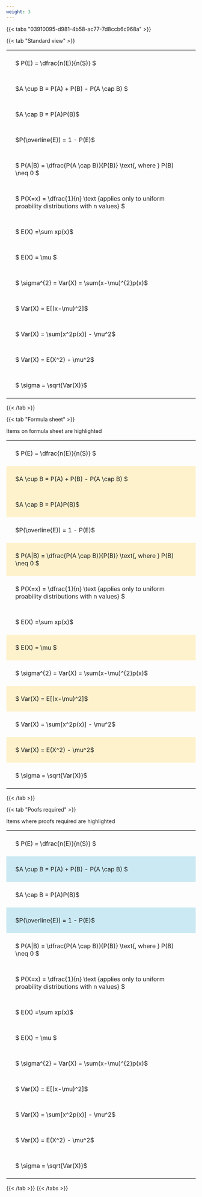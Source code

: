 ```yaml
---
weight: 3
---
```


{{< tabs "03910095-d981-4b58-ac77-7d8ccb6c968a" >}}

{{< tab "Standard view" >}}

<style type="text/css">
#T_4f6fd th.col_heading {
  text-align: left;
  font-size: 1em;
}
#T_4f6fd td {
  text-align: left;
  font-size: 1em;
  padding: 1.5em;
}
</style>
<table id="T_4f6fd">
  <thead>
  </thead>
  <tbody>
    <tr>
      <td id="T_4f6fd_row0_col0" class="data row0 col0" >$ P(E) = \dfrac{n(E)}{n(S)} $</td>
    </tr>
    <tr>
      <td id="T_4f6fd_row1_col0" class="data row1 col0" >$A \cup B = P(A) + P(B) - P(A \cap B) $</td>
    </tr>
    <tr>
      <td id="T_4f6fd_row2_col0" class="data row2 col0" >$A \cap B  = P(A)P(B)$</td>
    </tr>
    <tr>
      <td id="T_4f6fd_row3_col0" class="data row3 col0" >$P(\overline{E}) = 1 - P(E)$</td>
    </tr>
    <tr>
      <td id="T_4f6fd_row4_col0" class="data row4 col0" >$ P(A|B) = \dfrac{P(A \cap B)}{P(B)} \text{, where } P(B) \neq 0 $</td>
    </tr>
    <tr>
      <td id="T_4f6fd_row5_col0" class="data row5 col0" >$ P(X=x) =  \dfrac{1}{n} 
\text {applies only to uniform proability distributions with n values} $</td>
    </tr>
    <tr>
      <td id="T_4f6fd_row6_col0" class="data row6 col0" >$ E(X) =\sum xp(x)$</td>
    </tr>
    <tr>
      <td id="T_4f6fd_row7_col0" class="data row7 col0" >$ E(X) = \mu $</td>
    </tr>
    <tr>
      <td id="T_4f6fd_row8_col0" class="data row8 col0" >$ \sigma^{2} = Var(X) = \sum(x-\mu)^{2}p(x)$</td>
    </tr>
    <tr>
      <td id="T_4f6fd_row9_col0" class="data row9 col0" >$ Var(X) = E[(x-\mu)^2]$</td>
    </tr>
    <tr>
      <td id="T_4f6fd_row10_col0" class="data row10 col0" >$ Var(X) = \sum[x^2p(x)] - \mu^2$</td>
    </tr>
    <tr>
      <td id="T_4f6fd_row11_col0" class="data row11 col0" >$ Var(X) = E(X^2) - \mu^2$</td>
    </tr>
    <tr>
      <td id="T_4f6fd_row12_col0" class="data row12 col0" >$ \sigma = \sqrt{Var(X)}$</td>
    </tr>
  </tbody>
</table>
{{< /tab >}}

{{< tab "Formula sheet" >}}

Items on formula sheet are highlighted 
<br>
<style type="text/css">
#T_e950b th.col_heading {
  text-align: left;
  font-size: 1em;
}
#T_e950b td {
  text-align: left;
  font-size: 1em;
  padding: 1.5em;
}
#T_e950b_row0_col0, #T_e950b_row3_col0, #T_e950b_row5_col0, #T_e950b_row6_col0, #T_e950b_row8_col0, #T_e950b_row10_col0, #T_e950b_row12_col0 {
  background-color: rgba(0,0,0,0);
}
#T_e950b_row1_col0, #T_e950b_row2_col0, #T_e950b_row4_col0, #T_e950b_row7_col0, #T_e950b_row9_col0, #T_e950b_row11_col0 {
  background-color: rgba(255,194,10, 0.2);
}
</style>
<table id="T_e950b">
  <thead>
  </thead>
  <tbody>
    <tr>
      <td id="T_e950b_row0_col0" class="data row0 col0" >$ P(E) = \dfrac{n(E)}{n(S)} $</td>
    </tr>
    <tr>
      <td id="T_e950b_row1_col0" class="data row1 col0" >$A \cup B = P(A) + P(B) - P(A \cap B) $</td>
    </tr>
    <tr>
      <td id="T_e950b_row2_col0" class="data row2 col0" >$A \cap B  = P(A)P(B)$</td>
    </tr>
    <tr>
      <td id="T_e950b_row3_col0" class="data row3 col0" >$P(\overline{E}) = 1 - P(E)$</td>
    </tr>
    <tr>
      <td id="T_e950b_row4_col0" class="data row4 col0" >$ P(A|B) = \dfrac{P(A \cap B)}{P(B)} \text{, where } P(B) \neq 0 $</td>
    </tr>
    <tr>
      <td id="T_e950b_row5_col0" class="data row5 col0" >$ P(X=x) =  \dfrac{1}{n} 
\text {applies only to uniform proability distributions with n values} $</td>
    </tr>
    <tr>
      <td id="T_e950b_row6_col0" class="data row6 col0" >$ E(X) =\sum xp(x)$</td>
    </tr>
    <tr>
      <td id="T_e950b_row7_col0" class="data row7 col0" >$ E(X) = \mu $</td>
    </tr>
    <tr>
      <td id="T_e950b_row8_col0" class="data row8 col0" >$ \sigma^{2} = Var(X) = \sum(x-\mu)^{2}p(x)$</td>
    </tr>
    <tr>
      <td id="T_e950b_row9_col0" class="data row9 col0" >$ Var(X) = E[(x-\mu)^2]$</td>
    </tr>
    <tr>
      <td id="T_e950b_row10_col0" class="data row10 col0" >$ Var(X) = \sum[x^2p(x)] - \mu^2$</td>
    </tr>
    <tr>
      <td id="T_e950b_row11_col0" class="data row11 col0" >$ Var(X) = E(X^2) - \mu^2$</td>
    </tr>
    <tr>
      <td id="T_e950b_row12_col0" class="data row12 col0" >$ \sigma = \sqrt{Var(X)}$</td>
    </tr>
  </tbody>
</table>
{{< /tab >}}

{{< tab "Poofs required" >}}

Items where proofs required are highlighted 
<br>
<style type="text/css">
#T_09419 th.col_heading {
  text-align: left;
  font-size: 1em;
}
#T_09419 td {
  text-align: left;
  font-size: 1em;
  padding: 1.5em;
}
#T_09419_row0_col0, #T_09419_row2_col0, #T_09419_row4_col0, #T_09419_row5_col0, #T_09419_row6_col0, #T_09419_row7_col0, #T_09419_row8_col0, #T_09419_row9_col0, #T_09419_row10_col0, #T_09419_row11_col0, #T_09419_row12_col0 {
  background-color: rgba(0,0,0,0);
}
#T_09419_row1_col0, #T_09419_row3_col0 {
  background-color: rgba(0,150,200, 0.2);
}
</style>
<table id="T_09419">
  <thead>
  </thead>
  <tbody>
    <tr>
      <td id="T_09419_row0_col0" class="data row0 col0" >$ P(E) = \dfrac{n(E)}{n(S)} $</td>
    </tr>
    <tr>
      <td id="T_09419_row1_col0" class="data row1 col0" >$A \cup B = P(A) + P(B) - P(A \cap B) $</td>
    </tr>
    <tr>
      <td id="T_09419_row2_col0" class="data row2 col0" >$A \cap B  = P(A)P(B)$</td>
    </tr>
    <tr>
      <td id="T_09419_row3_col0" class="data row3 col0" >$P(\overline{E}) = 1 - P(E)$</td>
    </tr>
    <tr>
      <td id="T_09419_row4_col0" class="data row4 col0" >$ P(A|B) = \dfrac{P(A \cap B)}{P(B)} \text{, where } P(B) \neq 0 $</td>
    </tr>
    <tr>
      <td id="T_09419_row5_col0" class="data row5 col0" >$ P(X=x) =  \dfrac{1}{n} 
\text {applies only to uniform proability distributions with n values} $</td>
    </tr>
    <tr>
      <td id="T_09419_row6_col0" class="data row6 col0" >$ E(X) =\sum xp(x)$</td>
    </tr>
    <tr>
      <td id="T_09419_row7_col0" class="data row7 col0" >$ E(X) = \mu $</td>
    </tr>
    <tr>
      <td id="T_09419_row8_col0" class="data row8 col0" >$ \sigma^{2} = Var(X) = \sum(x-\mu)^{2}p(x)$</td>
    </tr>
    <tr>
      <td id="T_09419_row9_col0" class="data row9 col0" >$ Var(X) = E[(x-\mu)^2]$</td>
    </tr>
    <tr>
      <td id="T_09419_row10_col0" class="data row10 col0" >$ Var(X) = \sum[x^2p(x)] - \mu^2$</td>
    </tr>
    <tr>
      <td id="T_09419_row11_col0" class="data row11 col0" >$ Var(X) = E(X^2) - \mu^2$</td>
    </tr>
    <tr>
      <td id="T_09419_row12_col0" class="data row12 col0" >$ \sigma = \sqrt{Var(X)}$</td>
    </tr>
  </tbody>
</table>
{{< /tab >}}
{{< /tabs >}}